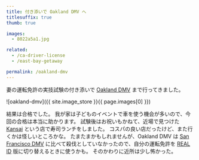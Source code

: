 ```yaml
---
title: 付き添いで Oakland DMV へ
titlesuffix: true
thumb: true

images:
  - 8022a5a1.jpg

related:
  - /ca-driver-license
  - /east-bay-getaway

permalink: /oakland-dmv
---
```


妻の運転免許の実技試験の付き添いで [Oakland DMV](https://www.dmv.ca.gov/portal/dmv/detail/fo/offices/fieldoffice?number=504) まで行ってきました。

![oakland-dmv]({{ site.image_store }}{{ page.images[0] }})

結果は合格でした。
我が家は子どものイベントで車を使う機会が多いので、今回の合格は本当に助かります。
試験後はお祝いもかねて、近場で見つけた [Kansai](https://www.yelp.com/biz/kansai-oakland) という店で寿司ランチをしました。
コスパの良い店だったけど、また行くかは怪しいところかな。
たまたまかもしれませんが、Oakland DMV は [San Francisco DMV](https://www.dmv.ca.gov/portal/dmv/detail/fo/SST/kiosk?number=503) に比べて殺伐としていなかったので、自分の運転免許を [REAL ID](https://www.dhs.gov/real-id) 版に切り替えるときに使うかも。
そのかわりに近所は少し怖かった。
